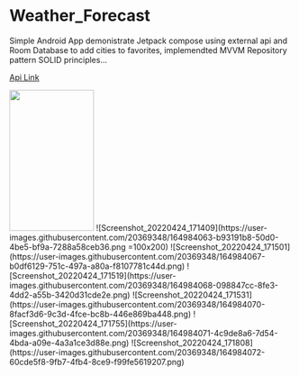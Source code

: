 # Weather_Forecast
Simple Android App demonistrate Jetpack compose using external api and Room Database to add cities to favorites, implemendted MVVM Repository pattern SOLID principles...


[Api Link](https://www.weatherapi.com)

<img src="https://user-images.githubusercontent.com/20369348/164984063-b93191b8-50d0-4be5-bf9a-7288a58ceb36.png" width="150" height="250" />
![Screenshot_20220424_171409](https://user-images.githubusercontent.com/20369348/164984063-b93191b8-50d0-4be5-bf9a-7288a58ceb36.png =100x200)
![Screenshot_20220424_171501](https://user-images.githubusercontent.com/20369348/164984067-b0df6129-751c-497a-a80a-f8107781c44d.png)
![Screenshot_20220424_171519](https://user-images.githubusercontent.com/20369348/164984068-098847cc-8fe3-4dd2-a55b-3420d31cde2e.png)
![Screenshot_20220424_171531](https://user-images.githubusercontent.com/20369348/164984070-8facf3d6-9c3d-4fce-bc8b-446e869ba448.png)
![Screenshot_20220424_171755](https://user-images.githubusercontent.com/20369348/164984071-4c9de8a6-7d54-4bda-a09e-4a3a1ce3d88e.png)
![Screenshot_20220424_171808](https://user-images.githubusercontent.com/20369348/164984072-60cde5f8-9fb7-4fb4-8ce9-f99fe5619207.png)
